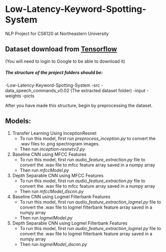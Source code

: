# Low-Latency-Keyword-Spotting-System
NLP Project for CS6120 at Northeastern University

## Dataset download from [Tensorflow](https://storage.cloud.google.com/download.tensorflow.org/data/speech_commands_v0.02.tar.gz)
(You will need to login to Google to be able to download it)

##### The structure of the project folders should be:
-Low-Latency-Keyword-Spotting-System
	-src
		-data_speech_commands_v0.02	(The extracted dataset folder)
		-input
		-weights
		-picts

After you have made this structure, begin by preprocessing the dataset.


## Models: 
1. Transfer Learning Using InceptionResnet
   - To run this model, first run *preprocess_inception.py* to convert the .wav files to .png spectrogram images.
   - Then run *inception-resnetv2.py*
2. Baseline CNN using MFCC Features
   - To run this model, first run *audio_feature_extraction.py* file to convert the .wav file to mfcc feature array saved in a numpy array
   - Then run *mfccModel.py*
3. Depth Separable CNN using MFCC Features
   - To run this model, first run *audio_feature_extraction.py* file to convert the .wav file to mfcc feature array saved in a numpy array
   - Then run *mfccModel_dscnn.py*
4. Baseline CNN using Logmel Filterbank Features
   - To run this model, first run *audio_feature_extraction_logmel.py* file to convert the .wav file to logmel filterbank feature array saved in a numpy array
   - Then run *logmelModel.py*
5. Depth Separable CNN using Logmel Filterbank Features
   - To run this model, first run *audio_feature_extraction_logmel.py* file to convert the .wav file to logmel filterbank feature array saved in a numpy array
   - Then run *logmelModel_dscnn.py*



